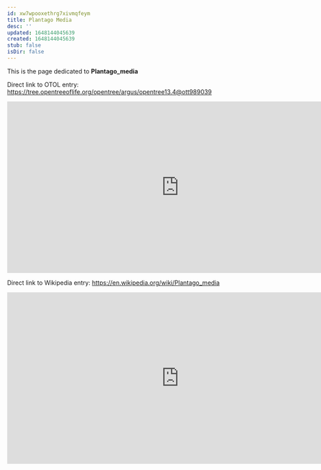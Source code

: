 ```yaml
---
id: xw7wpooxethrg7xivmqfeym
title: Plantago Media
desc: ''
updated: 1648144045639
created: 1648144045639
stub: false
isDir: false
---
```

This is the page dedicated to **Plantago_media**


Direct link to OTOL entry: https://tree.opentreeoflife.org/opentree/argus/opentree13.4@ott989039



<html>
    <body>
    <iframe src="https://tree.opentreeoflife.org/opentree/argus/opentree13.4@ott989039"
    width="800" height="400" frameborder="0" allowfullscreen> </iframe>
    </body>
</html>
    


Direct link to Wikipedia entry: https://en.wikipedia.org/wiki/Plantago_media



<html>
    <body>
    <iframe src="https://en.wikipedia.org/wiki/Plantago_media"
    width="800" height="400" frameborder="0" allowfullscreen> </iframe>
    </body>
</html>
    
